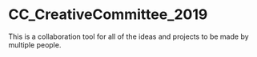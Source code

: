 # CC_CreativeCommittee_2019
This is a collaboration tool for all of the ideas and projects to be made by multiple people.
